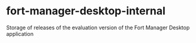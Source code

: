 # fort-manager-desktop-internal
Storage of releases of the evaluation version of the Fort Manager Desktop application
